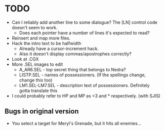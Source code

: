 # TODO
* Can I reliably add another line to some dialogue? The [LN] control code doesn't seem to work.
	* Does each pointer have a number of lines it's expected to read?
* Reinsert and map more files.
* Hack the intro text to be halfwidth
	* Already have a cursor-increment hack.
	* Also it doesn't display commas/apostrophes correctly?
* Look at .CGX
* More .SEL images to edit
	* A_AR6.SEL - top secret thing that belongs to Nedra?
	* LISTP.SEL - names of possessioners. (If the spellings change, change this too)
	* LM1.SEL-LM7.SEL - description text of possessioners. Definitely gotta translate this
* I could probably refer to HP and MP as <3 and * respectively. (with SJIS)

## Bugs in original version
* You select a target for Meryl's Grenade, but it hits all enemies...